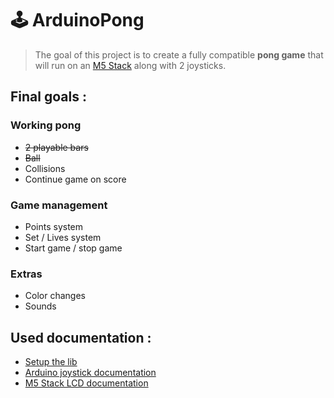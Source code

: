 # 🕹 ArduinoPong
> The goal of this project is to create a fully compatible **pong game** that will run on an [M5 Stack](https://m5stack.com/) along with 2 joysticks.

## Final goals : 

### Working pong

- ~~2 playable bars~~
- ~~Ball~~
- Collisions
- Continue game on score

### Game management

- Points system
- Set / Lives system
- Start game / stop game

### Extras

- Color changes
- Sounds

## Used documentation :

- [Setup the lib](https://docs.m5stack.com/en/arduino/arduino_development)
- [Arduino joystick documentation](https://www.c-sharpcorner.com/article/how-to-connect-arduino-joystick-in-arduino-uno/)
- [M5 Stack LCD documentation](https://github.com/m5stack/m5-docs/blob/master/docs/en/api/lcd.md) 
